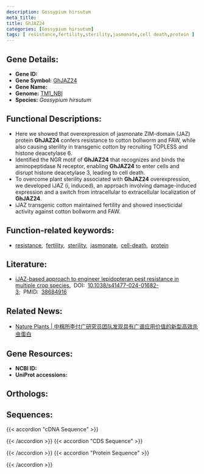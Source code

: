 ```yaml
---
description: Gossypium hirsutum
meta_title:
title: GhJAZ24
categories: [Gossypium hirsutum]
tags: [ resistance,fertility,sterility,jasmonate,cell death,protein ]
---
```


## Gene Details:
- **Gene ID:** []()
- **Gene Symbol:** <u>GhJAZ24</u>
- **Gene Name:** 
- **Genome:** [TM1_NBI](https://yanglab.hzau.edu.cn/CottonMD/download.1)
- **Species:** *Gossypium hirsutum*

## Functional Descriptions:
   - Here we showed that overexpression of jasmonate ZIM-domain (JAZ) protein **GhJAZ24** confers resistance to cotton bollworm and FAW, while also causing sterility in transgenic cotton by recruiting TOPLESS and histone deacetylase 6.
   - Identified the NGR motif of **GhJAZ24** that recognizes and binds the aminopeptidase N receptor, enabling **GhJAZ24** to enter cells and disrupt histone deacetylase 3, leading to cell death.
   - To overcome plant sterility associated with **GhJAZ24** overexpression, we developed iJAZ (i, induced), an approach involving damage-induced expression and a switch from intracellular to extracellular localization of **GhJAZ24**.
   - iJAZ transgenic cotton maintained fertility and showed insecticidal activity against cotton bollworm and FAW.

## Function-related keywords:
   - [resistance](/tags/resistance/),&nbsp;&nbsp;[fertility](/tags/fertility/),&nbsp;&nbsp;[sterility](/tags/sterility/),&nbsp;&nbsp;[jasmonate](/tags/jasmonate/),&nbsp;&nbsp;[cell-death](/tags/cell-death/),&nbsp;&nbsp;[protein](/tags/protein/)

## Literature:
   - [iJAZ-based approach to engineer lepidopteran pest resistance in multiple crop species.](https://www.doi.org/10.1038/s41477-024-01682-3)&nbsp;&nbsp;DOI:&nbsp;&nbsp;[10.1038/s41477-024-01682-3](https://www.doi.org/10.1038/s41477-024-01682-3);&nbsp;&nbsp;PMID:&nbsp;&nbsp;[38684916](https://pubmed.ncbi.nlm.nih.gov/38684916/)

## Related News:
   - [Nature Plants | 中棉所李付广研究员团队发现具有广谱应用价值的新型高效杀虫蛋白](https://mp.weixin.qq.com/s?__biz=MzIyOTY2NDYyNQ==&mid=2247598532&idx=5&sn=3e1f931c0d6cae074e584ff45e080ea1&chksm=e9567b568bd115ac7af9e885e797ada9e9d37d6b6d037beb7e0d9b400ee5fd014e792f21b30f&scene=27#wechat_redirect)

## Gene Resources:
- **NCBI ID:**  [](https://www.ncbi.nlm.nih.gov/search/all/?term=)
- **UniProt accessions:**  [](https://www.uniprot.org/uniprotkb//entry)

## Orthologs:

## Sequences:
{{< accordion "cDNA Sequence" >}}

{{< /accordion >}}
{{< accordion "CDS Sequence" >}}

{{< /accordion >}}
{{< accordion "Protein Sequence" >}}

{{< /accordion >}}
